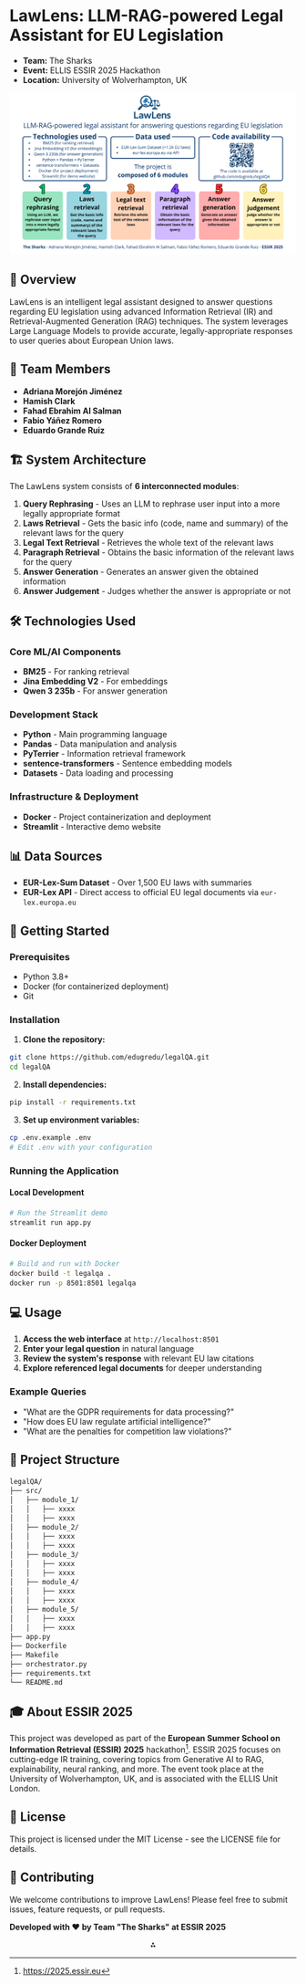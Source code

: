 # LawLens: LLM-RAG-powered Legal Assistant for EU Legislation

- **Team:** The Sharks
- **Event:** ELLIS ESSIR 2025 Hackathon
- **Location:** University of Wolverhampton, UK

![Summary of the project](./summary.svg)


## 🎯 Overview

LawLens is an intelligent legal assistant designed to answer questions regarding EU legislation using advanced Information Retrieval (IR) and Retrieval-Augmented Generation (RAG) techniques. The system leverages Large Language Models to provide accurate, legally-appropriate responses to user queries about European Union laws.

## 👥 Team Members

- **Adriana Morejón Jiménez**
- **Hamish Clark**
- **Fahad Ebrahim Al Salman**
- **Fabio Yáñez Romero**
- **Eduardo Grande Ruiz**


## 🏗️ System Architecture

The LawLens system consists of **6 interconnected modules**:

1. **Query Rephrasing** - Uses an LLM to rephrase user input into a more legally appropriate format
2. **Laws Retrieval** - Gets the basic info (code, name and summary) of the relevant laws for the query
3. **Legal Text Retrieval** - Retrieves the whole text of the relevant laws
4. **Paragraph Retrieval** - Obtains the basic information of the relevant laws for the query
5. **Answer Generation** - Generates an answer given the obtained information
6. **Answer Judgement** - Judges whether the answer is appropriate or not

## 🛠️ Technologies Used

### Core ML/AI Components

- **BM25** - For ranking retrieval
- **Jina Embedding V2** - For embeddings
- **Qwen 3 235b** - For answer generation


### Development Stack

- **Python** - Main programming language
- **Pandas** - Data manipulation and analysis
- **PyTerrier** - Information retrieval framework
- **sentence-transformers** - Sentence embedding models
- **Datasets** - Data loading and processing


### Infrastructure \& Deployment

- **Docker** - Project containerization and deployment
- **Streamlit** - Interactive demo website


## 📊 Data Sources

- **EUR-Lex-Sum Dataset** - Over 1,500 EU laws with summaries
- **EUR-Lex API** - Direct access to official EU legal documents via `eur-lex.europa.eu`


## 🚀 Getting Started

### Prerequisites

- Python 3.8+
- Docker (for containerized deployment)
- Git


### Installation

1. **Clone the repository:**
```bash
git clone https://github.com/edugredu/legalQA.git
cd legalQA
```

2. **Install dependencies:**
```bash
pip install -r requirements.txt
```

3. **Set up environment variables:**
```bash
cp .env.example .env
# Edit .env with your configuration
```


### Running the Application

#### Local Development

```bash
# Run the Streamlit demo
streamlit run app.py
```


#### Docker Deployment

```bash
# Build and run with Docker
docker build -t legalqa .
docker run -p 8501:8501 legalqa
```


## 💻 Usage

1. **Access the web interface** at `http://localhost:8501`
2. **Enter your legal question** in natural language
3. **Review the system's response** with relevant EU law citations
4. **Explore referenced legal documents** for deeper understanding

### Example Queries

- "What are the GDPR requirements for data processing?"
- "How does EU law regulate artificial intelligence?"
- "What are the penalties for competition law violations?"


## 🔧 Project Structure

```
legalQA/
├── src/
│   ├── module_1/
│   │   ├── xxxx
│   │   ├── xxxx
│   ├── module_2/
│   │   ├── xxxx
│   │   ├── xxxx
│   ├── module_3/
│   │   ├── xxxx
│   │   ├── xxxx
│   ├── module_4/
│   │   ├── xxxx
│   │   ├── xxxx
│   ├── module_5/
│   │   ├── xxxx
│   │   ├── xxxx
├── app.py
├── Dockerfile
├── Makefile
├── orchestrator.py
├── requirements.txt
└── README.md
```


## 🎓 About ESSIR 2025

This project was developed as part of the **European Summer School on Information Retrieval (ESSIR) 2025** hackathon[^1]. ESSIR 2025 focuses on cutting-edge IR training, covering topics from Generative AI to RAG, explainability, neural ranking, and more. The event took place at the University of Wolverhampton, UK, and is associated with the ELLIS Unit London.

## 📝 License

This project is licensed under the MIT License - see the LICENSE file for details.

## 🤝 Contributing

We welcome contributions to improve LawLens! Please feel free to submit issues, feature requests, or pull requests.

**Developed with ❤️ by Team "The Sharks" at ESSIR 2025**

<div style="text-align: center">⁂</div>

[^1]: https://2025.essir.eu
